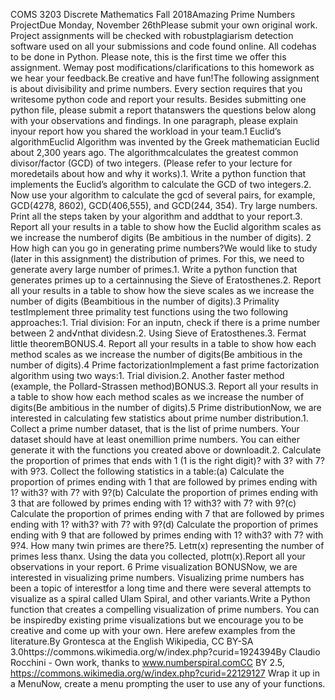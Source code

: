 COMS 3203 Discrete Mathematics Fall 2018Amazing Prime Numbers ProjectDue Monday, November 26thPlease submit your own original work.  Project assignments will be checked with robustplagiarism detection software used on all your submissions and code found online.  All codehas to be done in Python.  Please note, this is the first time we offer this assignment.  Wemay post modifications/clarifications to this homework as we hear your feedback.Be creative and have fun!The following assignment is about divisibility and prime numbers.  Every section requires that you writesome python code and report your results.  Besides submitting one python file, please submit a report thatanswers the questions below along with your observations and findings.  In one paragraph, please explain inyour report how you shared the workload in your team.1  Euclid’s algorithmEuclid Algorithm was invented by the Greek mathematician Euclid about 2,300 years ago.  The algorithmcalculates the greatest common divisor/factor (GCD) of two integers.  (Please refer to your lecture for moredetails about how and why it works).1.  Write a python function that implements the Euclid’s algorithm to calculate the GCD of two integers.2.  Now use your algorithm to calculate the gcd of several pairs, for example, GCD(4278, 8602), GCD(406,555), and GCD(244, 354).  Try large numbers.  Print all the steps taken by your algorithm and addthat to your report.3.  Report all your results in a table to show how the Euclid algorithm scales as we increase the numberof digits (Be ambitious in the number of digits).
2  How high can you go in generating prime numbers?We would like to study (later in this assignment) the distribution of primes.  For this, we need to generate avery large number of primes.1.  Write a python function that generates primes up to a certainnusing the Sieve of Eratosthenes.2.  Report all your results in a table to show how the sieve scales as we increase the number of digits (Beambitious in the number of digits).3  Primality testImplement three primality test functions using the two following approaches:1.  Trial division:  For an inputn, check if there is a prime number between 2 and√nthat dividesn.2.  Using Sieve of Eratosthenes.3.  Fermat little theoremBONUS.4.  Report all your results in a table to show how each method scales as we increase the number of digits(Be ambitious in the number of digits).4  Prime factorizationImplement a fast prime factorization algorithm using two ways:1.  Trial division.2.  Another faster method (example, the Pollard-Strassen method)BONUS.3.  Report all your results in a table to show how each method scales as we increase the number of digits(Be ambitious in the number of digits).5  Prime distributionNow, we are interested in calculating few statistics about prime number distribution.1.  Collect a prime number dataset, that is the list of prime numbers. Your dataset should have at least onemillion prime numbers.  You can either generate it with the functions you created above or downloadit.2.  Calculate the proportion of primes that ends with 1 (1 is the right digit)?  with 3?  with 7?  with 9?3.  Collect the following statistics in a table:(a)  Calculate the proportion of primes ending with 1 that are followed by primes ending with 1?  with3?  with 7?  with 9?(b)  Calculate the proportion of primes ending with 3 that are followed by primes ending with 1?  with3?  with 7?  with 9?(c)  Calculate the proportion of primes ending with 7 that are followed by primes ending with 1?  with3?  with 7?  with 9?(d)  Calculate the proportion of primes ending with 9 that are followed by primes ending with 1?  with3?  with 7?  with 9?4.  How many twin primes are there?5.  Letπ(x) representing the number of primes less thanx.  Using the data you collected, plotπ(x).Report all your observations in your report.
6  Prime visualization BONUSNow, we are interested in visualizing prime numbers.  Visualizing prime numbers has been a topic of interestfor a long time and there were several attempts to visualize as a spiral called Ulam Spiral, and other variants.Write a Python function that creates a compelling visualization of prime numbers.  You can be inspiredby existing prime visualizations but we encourage you to be creative and come up with your own.  Here arefew examples from the literature.By Grontesca at the English Wikipedia, CC BY-SA 3.0https://commons.wikimedia.org/w/index.php?curid=1924394By Claudio Rocchini - Own work, thanks to www.numberspiral.comCC BY 2.5, https://commons.wikimedia.org/w/index.php?curid=22129127  Wrap it up in a MenuNow, create a menu prompting the user to use any of your functions.
